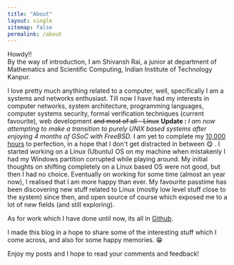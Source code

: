 ```yaml
---
title: "About"
layout: single
sitemap: false
permalink: /about
---
```


Howdy!! <br>
By the way of introduction, I am Shivansh Rai, a junior at department of Mathematics and Scientific Computing, Indian Institute of Technology Kanpur.

I love pretty much anything related to a computer, well, specifically I am a systems and networks enthusiast. Till now I have had my interests in computer networks, system architecture, programming languages, computer systems security, formal verification techniques (current favourite), web development ~~and most of all - Linux~~ **Update :** _I am now attempting to make a transition to purely UNIX based systems after enjoying 4 months of GSoC with FreeBSD_. I am yet to complete my <a href="http://www.wisdomgroup.com/blog/10000-hours-of-practice/" target="_blank">10,000 hours</a> to perfection, in a hope that I don't get distracted in between &#x1F60B; . I started working on a Linux (Ubuntu) OS on my machine when mistakenly I had my Windows partition corrupted while playing around. My initial thoughts on shifting completely on a Linux based OS were not good, but then I had no choice. Eventually on working for some time (almost an year now), I realised that I am more happy than ever. My favourite passtime has been discovering new stuff related to Linux (mostly low level stuff close to the system) since then, and open source of course which exposed me to a lot of new fields (and still exploring).

As for work which I have done until now, its all in [Github](https://github.com/shivrai).

I made this blog in a hope to share some of the interesting stuff which I come across, and also for some happy memories. &#x1F601;

Enjoy my posts and I hope to read your comments and feedback!
